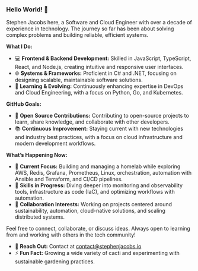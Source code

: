 ### Hello World! 👋

Stephen Jacobs here, a Software and Cloud Engineer with over a decade of experience in technology. The journey so far has been about solving complex problems and building reliable, efficient systems.

**What I Do:**
- 💻 **Frontend & Backend Development:** Skilled in JavaScript, TypeScript, React, and Node.js, creating intuitive and responsive user interfaces.
- 🌐 **Systems & Frameworks:** Proficient in C# and .NET, focusing on designing scalable, maintainable software solutions.
- 🚀 **Learning & Evolving:** Continuously enhancing expertise in DevOps and Cloud Engineering, with a focus on Python, Go, and Kubernetes.

**GitHub Goals:**
- 🌟 **Open Source Contributions:** Contributing to open-source projects to learn, share knowledge, and collaborate with other developers.
- 📚 **Continuous Improvement:** Staying current with new technologies and industry best practices, with a focus on cloud infrastructure and modern development workflows.

**What’s Happening Now:**
- 🔭 **Current Focus:** Building and managing a homelab while exploring AWS, Redis, Grafana, Prometheus, Linux, orchestration, automation with Ansible and Terraform, and CI/CD pipelines.
- 🌱 **Skills in Progress:** Diving deeper into monitoring and observability tools, infrastructure as code (IaC), and optimizing workflows with automation.
- 👯 **Collaboration Interests:** Working on projects centered around sustainability, automation, cloud-native solutions, and scaling distributed systems.

Feel free to connect, collaborate, or discuss ideas. Always open to learning from and working with others in the tech community!

- 💬 **Reach Out:** Contact at contact@stephenjacobs.io
- ⚡ **Fun Fact:** Growing a wide variety of cacti and experimenting with sustainable gardening practices.
